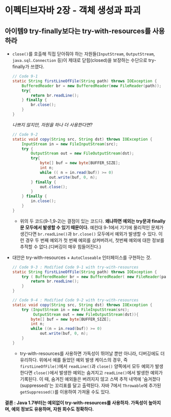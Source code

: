 # 이펙티브자바 2장 - 객체 생성과 파괴

## 아이템9 try-finally보다는 try-with-resources를 사용하라

* `close()`를 호출해 직접 닫아줘야 하는 자원들(`InputStream`, `OutputStream`, `java.sql.Connection` 등)이 제대로 닫힘(closed)을 보장하는 수단으로 try-finally가 쓰였다.

    ```java
    // Code 9-1
    static String firstLineOfFile(String path) throws IOException {
        BufferedReader br = new BufferedReader(new FileReader(path));
        try{
            return br.readLine();
        } finally {
            br.close();
        }
    }
    ```

    *나쁘지 않지만, 자원을 하나 더 사용한다면?*

    ```java
    // Code 9-2
    static void copy(String src, String dst) throws IOException {
        InputStream in = new FileInputStream(src);
        try {
            OutputStream out = new FileOutputStream(dst);
            try{
                byte[] buf = new byte[BUFFER_SIZE];
                int n;
                while (( n = in.read(buf)) >= 0)
                    out.write(buf, 0, n);
            } finally {
                out.close();
            }
        } finally {
            in.close();
        }
    }
    ```

    + 위의 두 코드(9-1,9-2)는 결점이 있는 코드다. **왜냐하면 예외는 try문과 finally문 모두에서 발생할 수 있기 때문이다.** 예컨대 9-1에서 기기에 물리적인 문제가 생긴다면 `br.readLine()`과 `br.close()` 모두에서 예외가 발생할 수 있다. 이런 경우 두 번째 예외가 첫 번째 예외를 삼켜버려서, 첫번째 예외에 대한 정보를 추적할 수 없다.(디버깅이 매우 힘들어진다.)   

* 대안은 try-with-resources + `AutoCloseable` 인터페이스를 구현하는 것.

    ```java
    // Code 9-3 : Modified Code 9-1 with try-with-resources
    static String firstLineOfFile(String path) throws IOException {
        try ( BufferedReader br = new BufferedReader( new FileReader(path) ) ){
            return br.readLine();
        }
    }
    ```

    
    ```java
    // Code 9-4 : Modified Code 9-2 with try-with-resources
    static void copy(String src, String dst) throws IOException {
        try (InputStream in = new FileInputStream(src);
             OutputStream out = new FileOutputStream(dst)){
            byte[] buf = new byte[BUFFER_SIZE];
            int n;
            while ((n = in.read(buf)) >= 0)
                out.write(buf, 0, n);
        }
    }
    ```
    
    + try-with-resources를 사용하면 가독성이 뛰어날 뿐만 아니라, 디버깅에도 더 유리하다. 위에서 예를 들었던 예외 발생 케이스의 경우, 즉 `firstLineOfFile()`에서 `readLine()`과 `close()` 양쪽에서 모두 예외가 발생한다면 `close()`에서 발생한 예외는 숨겨지고 `readLine()`에서 발생한 예외가 기록된다. 이 때, 숨겨진 예외들은 버려지지 않고 스택 추적 내역에 '숨겨졌다(suppressed)'는 꼬리표를 달고 출력된다. 자바 7에서 `Throwable`에 추가된 `getSuppressed()`를 이용하여 가져올 수도 있다.

**결론 : Java 1.7부터는 예외없이 try-with-resources를 사용하자. 가독성이 높아지며, 예외 정보도 유용하며, 자원 회수도 정확하다.**    